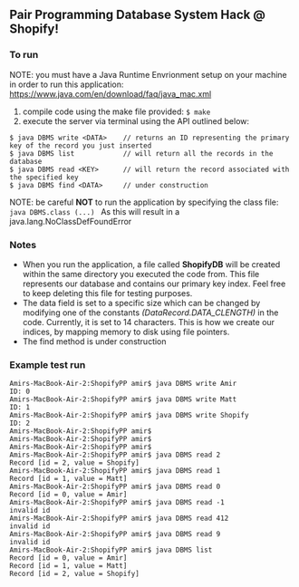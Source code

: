 ## Pair Programming Database System Hack @ Shopify!

### To run

NOTE: you must have a Java Runtime Envrionment setup on your machine in order to run this application: https://www.java.com/en/download/faq/java_mac.xml

1. compile code using the make file provided:
```$ make ```
2. execute the server via terminal using the API outlined below:
```
$ java DBMS write <DATA>    // returns an ID representing the primary key of the record you just inserted
$ java DBMS list            // will return all the records in the database 
$ java DBMS read <KEY>      // will return the record associated with the specified key 
$ java DBMS find <DATA>     // under construction
```
NOTE: be careful **NOT** to run the application by specifying the class file: 
```java DBMS.class (...) ``` 
As this will result in a java.lang.NoClassDefFoundError

### Notes

* When you run the application, a file called **ShopifyDB** will be created within the same directory you executed the code from. This file represents our database and contains our primary key index. Feel free to keep deleting this file for testing purposes.
* The data field is set to a specific size which can be changed by modifying one of the constants _(DataRecord.DATA_CLENGTH)_ in the code. Currently, it is set to 14 characters. This is how we create our indices, by mapping memory to disk using file pointers. 
* The find method is under construction

### Example test run
```
Amirs-MacBook-Air-2:ShopifyPP amir$ java DBMS write Amir
ID: 0
Amirs-MacBook-Air-2:ShopifyPP amir$ java DBMS write Matt
ID: 1
Amirs-MacBook-Air-2:ShopifyPP amir$ java DBMS write Shopify
ID: 2
Amirs-MacBook-Air-2:ShopifyPP amir$ 
Amirs-MacBook-Air-2:ShopifyPP amir$ 
Amirs-MacBook-Air-2:ShopifyPP amir$ 
Amirs-MacBook-Air-2:ShopifyPP amir$ java DBMS read 2
Record [id = 2, value = Shopify]
Amirs-MacBook-Air-2:ShopifyPP amir$ java DBMS read 1
Record [id = 1, value = Matt]
Amirs-MacBook-Air-2:ShopifyPP amir$ java DBMS read 0
Record [id = 0, value = Amir]
Amirs-MacBook-Air-2:ShopifyPP amir$ java DBMS read -1
invalid id
Amirs-MacBook-Air-2:ShopifyPP amir$ java DBMS read 412
invalid id
Amirs-MacBook-Air-2:ShopifyPP amir$ java DBMS read 9
invalid id
Amirs-MacBook-Air-2:ShopifyPP amir$ java DBMS list
Record [id = 0, value = Amir]
Record [id = 1, value = Matt]
Record [id = 2, value = Shopify]
```





